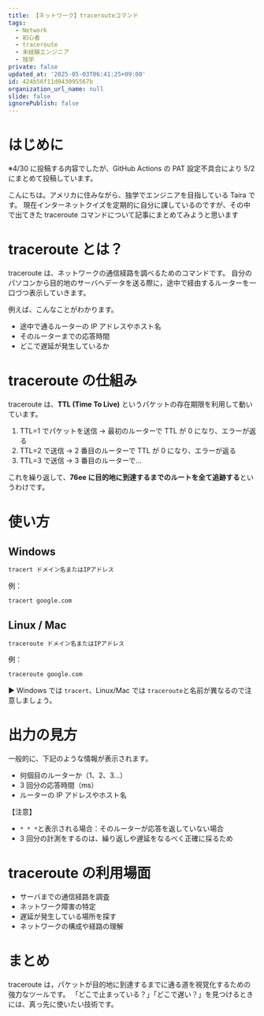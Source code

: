 ```yaml
---
title: 【ネットワーク】tracerouteコマンド
tags:
  - Network
  - 初心者
  - traceroute
  - 未経験エンジニア
  - 独学
private: false
updated_at: '2025-05-03T06:41:25+09:00'
id: 424b56f11d043095567b
organization_url_name: null
slide: false
ignorePublish: false
---
```


# はじめに

※4/30 に投稿する内容でしたが、GitHub Actions の PAT 設定不具合により 5/2 にまとめて投稿しています。

こんにちは。アメリカに住みながら、独学でエンジニアを目指している Taira です。
現在インターネットクイズを定期的に自分に課しているのですが、その中で出てきた traceroute コマンドについて記事にまとめてみようと思います

# traceroute とは？

traceroute は、ネットワークの通信経路を調べるためのコマンドです。
自分のパソコンから目的地のサーバへデータを送る際に，途中で経由するルーターを一口づつ表示していきます。

例えば、こんなことがわかります。

- 途中で通るルーターの IP アドレスやホスト名
- そのルーターまでの応答時間
- どこで遅延が発生しているか

# traceroute の仕組み

traceroute は、**TTL (Time To Live)** というパケットの存在期限を利用して動いています。

1. TTL=1 でパケットを送信 → 最初のルーターで TTL が 0 になり、エラーが返る
2. TTL=2 で送信 → 2 番目のルーターで TTL が 0 になり、エラーが返る
3. TTL=3 で送信 → 3 番目のルーターで...

これを繰り返して、**76ee に目的地に到達するまでのルートを全て追跡する**というわけです。

# 使い方

## Windows

```bash
tracert ドメイン名またはIPアドレス
```

例：

```bash
tracert google.com
```

## Linux / Mac

```bash
traceroute ドメイン名またはIPアドレス
```

例：

```bash
traceroute google.com
```

▶ Windows では `tracert`、Linux/Mac では `traceroute`と名前が異なるので注意しましょう。

# 出力の見方

一般的に、下記のような情報が表示されます。

- 何個目のルーターか（1、2、3...）
- 3 回分の応答時間（ms）
- ルーターの IP アドレスやホスト名

【注意】

- `* * *`と表示される場合：そのルーターが応答を返していない場合
- 3 回分の計測をするのは、繰り返しや遅延をなるべく正確に採るため

# traceroute の利用場面

- サーバまでの通信経路を調査
- ネットワーク障害の特定
- 遅延が発生している場所を探す
- ネットワークの構成や経路の理解

# まとめ

traceroute は，パケットが目的地に到達するまでに通る道を視覚化するための強力なツールです。
「どこで止まっている？」「どこで遅い？」を見つけるときには、真っ先に使いたい技術です。
